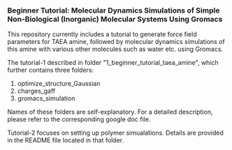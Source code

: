 ### Beginner Tutorial: Molecular Dynamics Simulations of Simple Non-Biological (Inorganic) Molecular Systems Using Gromacs

This repository currently includes a tutorial to generate force field parameters for TAEA amine, followed by molecular dynamics simulations of this amine with various other molecules such as water etc. using Gromacs.

The tutorial-1 described in folder "1_beginner_tutorial_taea_amine", which further contains three folders:

1. optimize_structure_Gaussian
2. charges_gaff
3. gromacs_simulation

Names of these folders are self-explanatory. For a detailed description, please refer to the corresponding google doc file.

Tutorial-2 focuses on setting up polymer simualations. Details are provided in the README file located in that folder.
